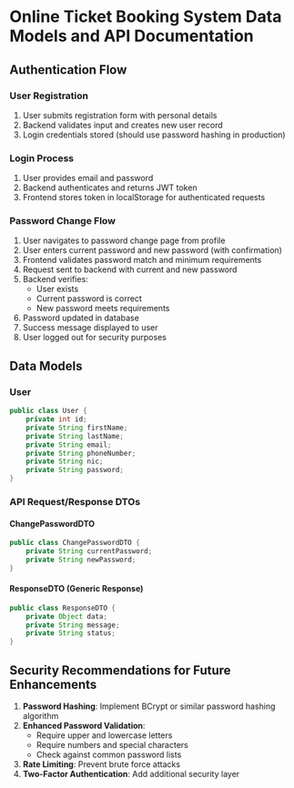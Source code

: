 # Online Ticket Booking System Data Models and API Documentation

## Authentication Flow

### User Registration
1. User submits registration form with personal details
2. Backend validates input and creates new user record
3. Login credentials stored (should use password hashing in production)

### Login Process
1. User provides email and password
2. Backend authenticates and returns JWT token
3. Frontend stores token in localStorage for authenticated requests

### Password Change Flow
1. User navigates to password change page from profile
2. User enters current password and new password (with confirmation)
3. Frontend validates password match and minimum requirements 
4. Request sent to backend with current and new password
5. Backend verifies:
   - User exists
   - Current password is correct
   - New password meets requirements
6. Password updated in database
7. Success message displayed to user
8. User logged out for security purposes

## Data Models

### User
```java
public class User {
    private int id;
    private String firstName;
    private String lastName;
    private String email;
    private String phoneNumber;
    private String nic;
    private String password;
}
```

### API Request/Response DTOs

#### ChangePasswordDTO
```java
public class ChangePasswordDTO {
    private String currentPassword;
    private String newPassword;
}
```

#### ResponseDTO (Generic Response)
```java
public class ResponseDTO {
    private Object data;
    private String message;
    private String status;
}
```

## Security Recommendations for Future Enhancements

1. **Password Hashing**: Implement BCrypt or similar password hashing algorithm
2. **Enhanced Password Validation**: 
   - Require upper and lowercase letters
   - Require numbers and special characters
   - Check against common password lists
3. **Rate Limiting**: Prevent brute force attacks
4. **Two-Factor Authentication**: Add additional security layer
